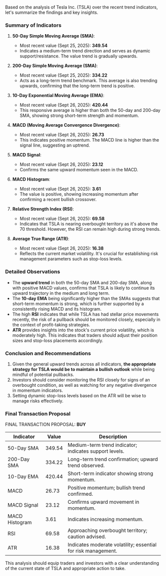 Based on the analysis of Tesla Inc. (TSLA) over the recent trend indicators, let's summarize the findings and key insights.

### Summary of Indicators

1. **50-Day Simple Moving Average (SMA)**:
   - Most recent value (Sept 25, 2025): **349.54**
   - Indicates a medium-term trend direction and serves as dynamic support/resistance. The value trend is gradually upwards.

2. **200-Day Simple Moving Average (SMA)**:
   - Most recent value (Sept 25, 2025): **334.22**
   - Acts as a long-term trend benchmark. This average is also trending upwards, confirming that the long-term trend is positive.

3. **10-Day Exponential Moving Average (EMA)**:
   - Most recent value (Sept 26, 2025): **420.44**
   - This responsive average is higher than both the 50-day and 200-day SMA, showing strong short-term strength and momentum.

4. **MACD (Moving Average Convergence Divergence)**:
   - Most recent value (Sept 26, 2025): **26.73**
   - This indicates positive momentum. The MACD line is higher than the signal line, suggesting an uptrend.

5. **MACD Signal**:
   - Most recent value (Sept 26, 2025): **23.12**
   - Confirms the same upward momentum seen in the MACD.

6. **MACD Histogram**:
   - Most recent value (Sept 26, 2025): **3.61**
   - The value is positive, showing increasing momentum after confirming a recent bullish crossover.

7. **Relative Strength Index (RSI)**:
   - Most recent value (Sept 26, 2025): **69.58**
   - Indicates that TSLA is nearing overbought territory as it's above the 70 threshold. However, the RSI can remain high during strong trends.

8. **Average True Range (ATR)**:
   - Most recent value (Sept 26, 2025): **16.38**
   - Reflects the current market volatility. It's crucial for establishing risk management parameters such as stop-loss levels.

### Detailed Observations

- The **upward trend** in both the 50-day SMA and 200-day SMA, along with positive MACD values, confirms that TSLA is likely to continue its upward trajectory in the medium and long term. 
- The **10-day EMA** being significantly higher than the SMAs suggests that short-term momentum is strong, which is further supported by a consistently rising MACD and its histogram.
- The high **RSI** indicates that while TSLA has had stellar price movements recently, the risk of a pullback should be monitored closely, especially in the context of profit-taking strategies.
- **ATR** provides insights into the stock's current price volatility, which is moderately high. This indicates that traders should adjust their position sizes and stop-loss placements accordingly.

### Conclusion and Recommendations

1. Given the general upward trends across all indicators, **the appropriate strategy for TSLA would be to maintain a bullish outlook** while being mindful of potential pullbacks.
2. Investors should consider monitoring the RSI closely for signs of an overbought condition, as well as watching for any negative divergence in momentum indicators.
3. Setting dynamic stop-loss levels based on the ATR will be wise to manage risks effectively.

### Final Transaction Proposal

FINAL TRANSACTION PROPOSAL: **BUY**

| Indicator                          | Value               | Description                                                                                       |
|------------------------------------|---------------------|---------------------------------------------------------------------------------------------------|
| 50-Day SMA                         | 349.54              | Medium-term trend indicator; indicates support levels.                                           |
| 200-Day SMA                        | 334.22              | Long-term trend confirmation; upward trend observed.                                             |
| 10-Day EMA                         | 420.44              | Short-term indicator showing strong momentum.                                                    |
| MACD                               | 26.73               | Positive momentum; bullish trend confirmed.                                                     |
| MACD Signal                        | 23.12               | Confirms upward movement in momentum.                                                            |
| MACD Histogram                     | 3.61                | Indicates increasing momentum.                                                                     |
| RSI                                | 69.58               | Approaching overbought territory; caution advised.                                               |
| ATR                                | 16.38               | Indicates moderate volatility; essential for risk management.                                     |

This analysis should equip traders and investors with a clear understanding of the current state of TSLA and appropriate action to take.